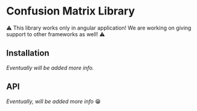 # Confusion Matrix Library

⚠️ This library works only in angular application! We are working on giving support to other frameworks as well! ⚠️

## Installation

*Eventually will be added more info.*

## API

*Eventually, will be added more info* 😁
